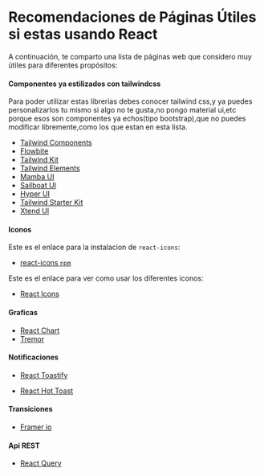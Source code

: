 # Recomendaciones de Páginas Útiles si estas usando React

A continuación, te comparto una lista de páginas web que considero muy útiles para diferentes propósitos:

#### Componentes ya estilizados con tailwindcss
Para poder utilizar estas librerias debes conocer tailwind css,y ya puedes personalizarlos tu mismo si algo no te gusta,no pongo material ui,etc porque esos son componentes ya echos(tipo bootstrap),que no puedes modificar libremente,como los que estan en esta lista.

 * [Tailwind Components](https://tailwindcomponents.com/)
 * [Flowbite](https://flowbite.com/)
 * [Tailwind Kit](https://www.tailwind-kit.com/)
 * [Tailwind Elements](https://tailwind-elements.com/)
 * [Mamba UI](https://mambaui.com/)
 * [Sailboat UI](https://sailboatui.com/)
 * [Hyper UI](https://www.hyperui.dev/)
 * [Tailwind Starter Kit](https://www.creative-tim.com/learning-lab/tailwind-starter-kit/presentation)
 * [Xtend UI](https://xtendui.com/)

 #### Iconos

Este es el enlace para la instalacion de `react-icons`:
* [react-icons `npm`](https://www.npmjs.com/package/react-icons)

Este es el enlace para ver como usar los diferentes iconos:

* [React Icons](https://react-icons.github.io/react-icons/icons?name=ai)

#### Graficas

 * [React Chart](https://react-charts.tanstack.com/)
 * [Tremor](https://www.tremor.so/)

#### Notificaciones

* [React Toastify](https://fkhadra.github.io/react-toastify/introduction/)

* [React Hot Toast](https://react-hot-toast.com/)

#### Transiciones

* [Framer io](https://www.framer.com/motion/)

#### Api REST

* [React Query](https://tanstack.com/query/v3/)
